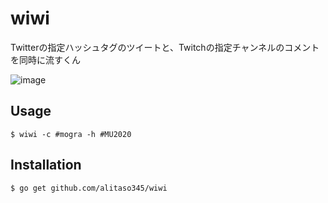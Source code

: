 # wiwi
Twitterの指定ハッシュタグのツイートと、Twitchの指定チャンネルのコメントを同時に流すくん

![image](https://user-images.githubusercontent.com/5152601/80907805-d182c900-8d54-11ea-817a-f1fd5cca2af0.png)

## Usage
```
$ wiwi -c #mogra -h #MU2020
```

## Installation
```
$ go get github.com/alitaso345/wiwi
```